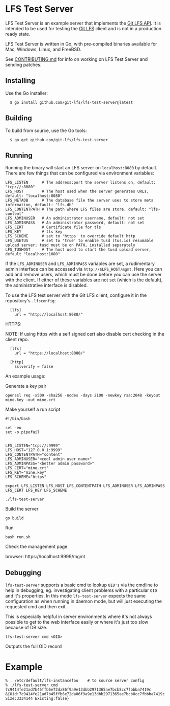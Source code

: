 LFS Test Server
======

[rel]: https://github.com/github/lfs-test-server/releases
[lfs]: https://github.com/github/git-lfs
[api]: https://github.com/github/git-lfs/tree/master/docs/api#readme

LFS Test Server is an example server that implements the [Git LFS API][api]. It
is intended to be used for testing the [Git LFS][lfs] client and is not in a
production ready state.

LFS Test Server is written in Go, with pre-compiled binaries available for Mac,
Windows, Linux, and FreeBSD.

See [CONTRIBUTING.md](CONTRIBUTING.md) for info on working on LFS Test Server and
sending patches.

## Installing

Use the Go installer:

```
  $ go install github.com/git-lfs/lfs-test-server@latest
```


## Building

To build from source, use the Go tools:

```
  $ go get github.com/git-lfs/lfs-test-server
```


## Running

Running the binary will start an LFS server on `localhost:8080` by default.
There are few things that can be configured via environment variables:

    LFS_LISTEN      # The address:port the server listens on, default: "tcp://:8080"
    LFS_HOST        # The host used when the server generates URLs, default: "localhost:8080"
    LFS_METADB      # The database file the server uses to store meta information, default: "lfs.db"
    LFS_CONTENTPATH # The path where LFS files are store, default: "lfs-content"
    LFS_ADMINUSER   # An administrator username, default: not set
    LFS_ADMINPASS   # An administrator password, default: not set
    LFS_CERT        # Certificate file for tls
    LFS_KEY         # tls key
    LFS_SCHEME      # set to 'https' to override default http
    LFS_USETUS      # set to 'true' to enable tusd (tus.io) resumable upload server; tusd must be on PATH, installed separately
    LFS_TUSHOST     # The host used to start the tusd upload server, default "localhost:1080"

If the `LFS_ADMINUSER` and `LFS_ADMINPASS` variables are set, a
rudimentary admin interface can be accessed via
`http://$LFS_HOST/mgmt`. Here you can add and remove users, which must
be done before you can use the server with the client.  If either of
these variables are not set (which is the default), the administrative
interface is disabled.

To use the LFS test server with the Git LFS client, configure it in the repository's `.lfsconfig`:


```
  [lfs]
    url = "http://localhost:8080/"

```

HTTPS:

NOTE: If using https with a self signed cert also disable cert checking in the client repo.

```
  [lfs]
    url = "https://localhost:8080/"

  [http]
    sslverify = false

```


An example usage:


Generate a key pair
```
openssl req -x509 -sha256 -nodes -days 2100 -newkey rsa:2048 -keyout mine.key -out mine.crt
```

Make yourself a run script

```
#!/bin/bash

set -eu
set -o pipefail


LFS_LISTEN="tcp://:9999"
LFS_HOST="127.0.0.1:9999"
LFS_CONTENTPATH="content"
LFS_ADMINUSER="<cool admin user name>"
LFS_ADMINPASS="<better admin password>"
LFS_CERT="mine.crt"
LFS_KEY="mine.key"
LFS_SCHEME="https"

export LFS_LISTEN LFS_HOST LFS_CONTENTPATH LFS_ADMINUSER LFS_ADMINPASS LFS_CERT LFS_KEY LFS_SCHEME

./lfs-test-server

```

Build the server

```
go build

```

Run

```
bash run.sh

```

Check the management page

browser: https://localhost:9999/mgmt


## Debugging

`lfs-test-server` supports a basic cmd to lookup `OID's` via the cmdline to help in debugging, eg. investigating client problems with a particular `OID` and it's properties.
In this mode `lfs-test-server` expects the same configuration as when running in daemon mode, but will just executing the requested cmd and then exit.

This is especially helpful in server environments where it's not always possible to get to the web interface easily or where it's just too slow because of DB size.

`lfs-test-server cmd <OID>`

Outputs the full OID record

# Example

```
% . /etc/default/lfs-instancefoo    # to source server config
% ./lfs-test-server cmd 7c9414fe21ad7b45ffb6e72da86f9a9e13dbb2971365ae7bcb8cc7fbbba7419c
&{Oid:7c9414fe21ad7b45ffb6e72da86f9a9e13dbb2971365ae7bcb8cc7fbbba7419c Size:3334144 Existing:false}
```
